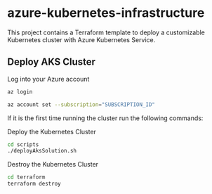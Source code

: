 # azure-kubernetes-infrastructure
This project contains a Terraform template to deploy a customizable Kubernetes cluster with Azure Kubernetes Service.

## Deploy AKS Cluster

Log into your Azure account
``` bash
az login 
```
``` bash 
az account set --subscription="SUBSCRIPTION_ID"
```

If it is the first time running the cluster run the following commands:



Deploy the Kubernetes Cluster

``` bash 
cd scripts
./deployAksSolution.sh
```

Destroy the Kubernetes Cluster

``` bash 
cd terraform
terraform destroy
```
